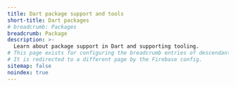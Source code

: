 ```yaml
---
title: Dart package support and tools
short-title: Dart packages
# breadcrumb: Packages
breadcrumb: Package
description: >-
  Learn about package support in Dart and supporting tooling.
# This page exists for configuring the breadcrumb entries of descendants.
# It is redirected to a different page by the Firebase config.
sitemap: false
noindex: true
---
```

